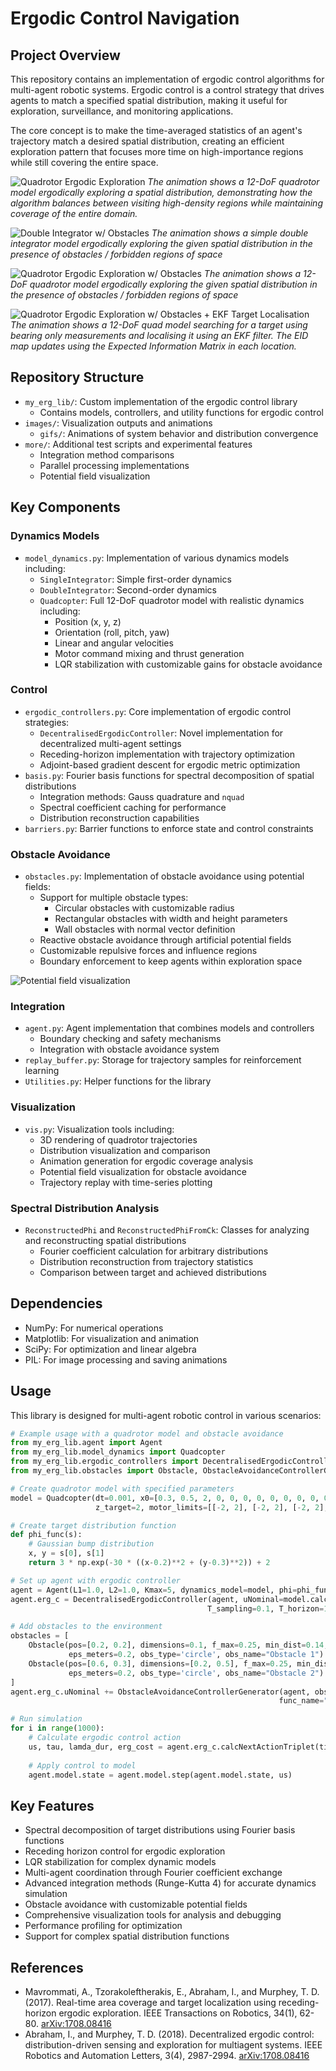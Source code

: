 # Ergodic Control Navigation

## Project Overview
This repository contains an implementation of ergodic control algorithms for multi-agent robotic systems. Ergodic control is a control strategy that drives agents to match a specified spatial distribution, making it useful for exploration, surveillance, and monitoring applications.

The core concept is to make the time-averaged statistics of an agent's trajectory match a desired spatial distribution, creating an efficient exploration pattern that focuses more time on high-importance regions while still covering the entire space.

![Quadrotor Ergodic Exploration](images/gifs/phi2_animation.gif)
*The animation shows a 12-DoF quadrotor model ergodically exploring a spatial distribution, demonstrating how the algorithm balances between visiting high-density regions while maintaining coverage of the entire domain.*

![Double Integrator w/ Obstacles](images/gifs/phi_obs_double_int_animation.gif)
*The animation shows a simple double integrator model ergodically exploring the given spatial distribution in the presence of obstacles / forbidden regions of space*

![Quadrotor Ergodic Exploration w/ Obstacles](images/gifs/phiQuadWithObs_animation.gif)
*The animation shows a 12-DoF quadrotor model ergodically exploring the given spatial distribution in the presence of obstacles / forbidden regions of space*

![Quadrotor Ergodic Exploration w/ Obstacles + EKF Target Localisation](images/gifs/phi_single_target_tracking_w_obstacles.gif)
*The animation shows a 12-DoF quad model searching for a target using bearing only measurements and localising it using an EKF filter. The EID map updates using the Expected Information Matrix in each location.*

## Repository Structure
- `my_erg_lib/`: Custom implementation of the ergodic control library
  - Contains models, controllers, and utility functions for ergodic control
- `images/`: Visualization outputs and animations
  - `gifs/`: Animations of system behavior and distribution convergence
- `more/`: Additional test scripts and experimental features
  - Integration method comparisons
  - Parallel processing implementations
  - Potential field visualization

## Key Components

### Dynamics Models
- `model_dynamics.py`: Implementation of various dynamics models including:
  - `SingleIntegrator`: Simple first-order dynamics
  - `DoubleIntegrator`: Second-order dynamics
  - `Quadcopter`: Full 12-DoF quadrotor model with realistic dynamics including:
    - Position (x, y, z)
    - Orientation (roll, pitch, yaw)
    - Linear and angular velocities
    - Motor command mixing and thrust generation
    - LQR stabilization with customizable gains for obstacle avoidance

### Control
- `ergodic_controllers.py`: Core implementation of ergodic control strategies:
  - `DecentralisedErgodicController`: Novel implementation for decentralized multi-agent settings
  - Receding-horizon implementation with trajectory optimization
  - Adjoint-based gradient descent for ergodic metric optimization
- `basis.py`: Fourier basis functions for spectral decomposition of spatial distributions
  - Integration methods: Gauss quadrature and `nquad`
  - Spectral coefficient caching for performance
  - Distribution reconstruction capabilities
- `barriers.py`: Barrier functions to enforce state and control constraints

### Obstacle Avoidance
- `obstacles.py`: Implementation of obstacle avoidance using potential fields:
  - Support for multiple obstacle types:
    - Circular obstacles with customizable radius
    - Rectangular obstacles with width and height parameters
    - Wall obstacles with normal vector definition
  - Reactive obstacle avoidance through artificial potential fields
  - Customizable repulsive forces and influence regions
  - Boundary enforcement to keep agents within exploration space

![Potential field visualization](images/images/potential_field_4.png)

### Integration
- `agent.py`: Agent implementation that combines models and controllers
  - Boundary checking and safety mechanisms
  - Integration with obstacle avoidance system
- `replay_buffer.py`: Storage for trajectory samples for reinforcement learning
- `Utilities.py`: Helper functions for the library

### Visualization
- `vis.py`: Visualization tools including:
  - 3D rendering of quadrotor trajectories
  - Distribution visualization and comparison
  - Animation generation for ergodic coverage analysis
  - Potential field visualization for obstacle avoidance
  - Trajectory replay with time-series plotting

### Spectral Distribution Analysis
- `ReconstructedPhi` and `ReconstructedPhiFromCk`: Classes for analyzing and reconstructing spatial distributions
  - Fourier coefficient calculation for arbitrary distributions
  - Distribution reconstruction from trajectory statistics
  - Comparison between target and achieved distributions

## Dependencies
- NumPy: For numerical operations
- Matplotlib: For visualization and animation
- SciPy: For optimization and linear algebra
- PIL: For image processing and saving animations

## Usage
This library is designed for multi-agent robotic control in various scenarios:

```python
# Example usage with a quadrotor model and obstacle avoidance
from my_erg_lib.agent import Agent
from my_erg_lib.model_dynamics import Quadcopter
from my_erg_lib.ergodic_controllers import DecentralisedErgodicController
from my_erg_lib.obstacles import Obstacle, ObstacleAvoidanceControllerGenerator

# Create quadrotor model with specified parameters
model = Quadcopter(dt=0.001, x0=[0.3, 0.5, 2, 0, 0, 0, 0, 0, 0, 0, 0, 0], 
                   z_target=2, motor_limits=[[-2, 2], [-2, 2], [-2, 2], [-2, 2]])

# Create target distribution function
def phi_func(s):
    # Gaussian bump distribution
    x, y = s[0], s[1]
    return 3 * np.exp(-30 * ((x-0.2)**2 + (y-0.3)**2)) + 2

# Set up agent with ergodic controller
agent = Agent(L1=1.0, L2=1.0, Kmax=5, dynamics_model=model, phi=phi_func)
agent.erg_c = DecentralisedErgodicController(agent, uNominal=model.calcLQRcontrol, 
                                            T_sampling=0.1, T_horizon=1.25)

# Add obstacles to the environment
obstacles = [
    Obstacle(pos=[0.2, 0.2], dimensions=0.1, f_max=0.25, min_dist=0.14, 
             eps_meters=0.2, obs_type='circle', obs_name="Obstacle 1")
    Obstacle(pos=[0.6, 0.3], dimensions=[0.2, 0.5], f_max=0.25, min_dist=0.52, 
             eps_meters=0.2, obs_type='circle', obs_name="Obstacle 2")
]
agent.erg_c.uNominal += ObstacleAvoidanceControllerGenerator(agent, obs_list=obstacles, 
                                                            func_name="Obstacles")

# Run simulation
for i in range(1000):
    # Calculate ergodic control action
    us, tau, lamda_dur, erg_cost = agent.erg_c.calcNextActionTriplet(time_list[i])
    
    # Apply control to model
    agent.model.state = agent.model.step(agent.model.state, us)
```

## Key Features
- Spectral decomposition of target distributions using Fourier basis functions
- Receding horizon control for ergodic exploration
- LQR stabilization for complex dynamic models
- Multi-agent coordination through Fourier coefficient exchange
- Advanced integration methods (Runge-Kutta 4) for accurate dynamics simulation
- Obstacle avoidance with customizable potential fields
- Comprehensive visualization tools for analysis and debugging
- Performance profiling for optimization
- Support for complex spatial distribution functions

## References
- Mavrommati, A., Tzorakoleftherakis, E., Abraham, I., and Murphey, T. D. (2017). Real-time area coverage and target localization using receding-horizon ergodic exploration. IEEE Transactions on Robotics, 34(1), 62-80. [arXiv:1708.08416](https://arxiv.org/abs/1708.08416)
- Abraham, I., and Murphey, T. D. (2018). Decentralized ergodic control: distribution-driven sensing and exploration for multiagent systems. IEEE Robotics and Automation Letters, 3(4), 2987-2994. [arXiv:1708.08416](https://arxiv.org/abs/1708.08416)
